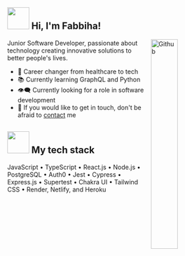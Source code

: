<h2><img src="https://media.giphy.com/media/mGcNjsfWAjY5AEZNw6/giphy.gif" width="50"> Hi, I'm Fabbiha!</h2>

<img width="35%" align="right" alt="Github" src="https://media.giphy.com/media/v1.Y2lkPTc5MGI3NjExMTBlM2I1YWQ5OTc5ZmY0NTUyNTliMTYyODg4NWNlZTU1NzU3MDFhOCZjdD1z/IQebREsGFRXmo/giphy.gif"/>

Junior Software Developer, passionate about technology creating innovative solutions to better people's lives. 

- 💼 Career changer from healthcare to tech
- 📚 Currently learning GraphQL and Python
- 👁‍🗨 Currently looking for a role in software development 
- 💌 If you would like to get in touch, don't be afraid to [contact](https://www.linkedin.com/in/fwabbiha) me

## <img src="https://raw.githubusercontent.com/innng/innng/master/assets/kyubey.gif" width="50"/> My tech stack

JavaScript • TypeScript • React.js • Node.js • PostgreSQL • Auth0 • Jest • Cypress • Express.js • Supertest • Chakra UI • Tailwind CSS • Render, Netlify, and Heroku
